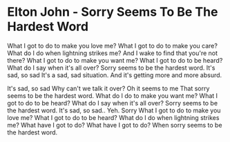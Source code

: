 # Elton John - Sorry Seems To Be The Hardest Word



What I got to do to make you love me?
What I got to do to make you care?
What do I do when lightning strikes me?
And I wake to find that you're not there?
What I got to do to make you want me?
What I got to do to be heard?
What do I say when it's all over?
Sorry seems to be the hardest word.
It's sad, so sad
It's a sad, sad situation.
And it's getting more and more absurd.

It's sad, so sad
Why can't we talk it over?
Oh it seems to me
That sorry seems to be the hardest word.
What do I do to make you want me?
What I got to do to be heard?
What do I say when it's all over?
Sorry seems to be the hardest word.
It's sad, so sad..
Yeh. Sorry
What I got to do to make you love me?
What I got to do to be heard?
What do I do when lightning strikes me?
What have I got to do?
What have I got to do?
When sorry seems to be the hardest word.
